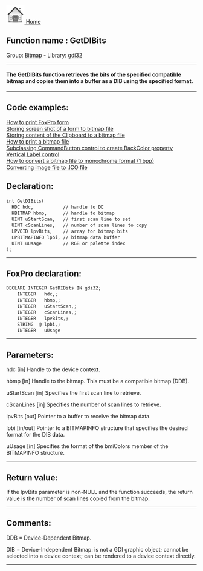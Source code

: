 [<img src="../../images/home.png"> Home ](https://github.com/VFPX/Win32API)  

## Function name : GetDIBits
Group: [Bitmap](../../functions_group.md#Bitmap)  -  Library: [gdi32](../../Libraries.md#gdi32)  
***  


#### The GetDIBits function retrieves the bits of the specified compatible bitmap and copies them into a buffer as a DIB using the specified format. 
***  


## Code examples:
[How to print FoxPro form](../../samples/sample_158.md)  
[Storing screen shot of a form to bitmap file](../../samples/sample_187.md)  
[Storing content of the Clipboard to a bitmap file](../../samples/sample_189.md)  
[How to print a bitmap file](../../samples/sample_211.md)  
[Subclassing CommandButton control to create BackColor property](../../samples/sample_392.md)  
[Vertical Label control](../../samples/sample_398.md)  
[How to convert a bitmap file to monochrome format (1 bpp)](../../samples/sample_493.md)  
[Converting image file to .ICO file](../../samples/sample_503.md)  

## Declaration:
```foxpro  
int GetDIBits(
  HDC hdc,           // handle to DC
  HBITMAP hbmp,      // handle to bitmap
  UINT uStartScan,   // first scan line to set
  UINT cScanLines,   // number of scan lines to copy
  LPVOID lpvBits,    // array for bitmap bits
  LPBITMAPINFO lpbi, // bitmap data buffer
  UINT uUsage        // RGB or palette index
);  
```  
***  


## FoxPro declaration:
```foxpro  
DECLARE INTEGER GetDIBits IN gdi32;
	INTEGER   hdc,;
	INTEGER   hbmp,;
	INTEGER   uStartScan,;
	INTEGER   cScanLines,;
	INTEGER   lpvBits,;
	STRING  @ lpbi,;
	INTEGER   uUsage  
```  
***  


## Parameters:
hdc 
[in] Handle to the device context. 

hbmp 
[in] Handle to the bitmap. This must be a compatible bitmap (DDB). 

uStartScan 
[in] Specifies the first scan line to retrieve. 

cScanLines 
[in] Specifies the number of scan lines to retrieve. 

lpvBits 
[out] Pointer to a buffer to receive the bitmap data. 

lpbi 
[in/out] Pointer to a BITMAPINFO structure that specifies the desired format for the DIB data. 

uUsage 
[in] Specifies the format of the bmiColors member of the BITMAPINFO structure.   
***  


## Return value:
If the lpvBits parameter is non-NULL and the function succeeds, the return value is the number of scan lines copied from the bitmap.  
***  


## Comments:
DDB = Device-Dependent Bitmap.  
  
DIB = Device-Independent Bitmap: is not a GDI graphic object; cannot be selected into a device context; can be rendered to a device context directly.  
  
***  

